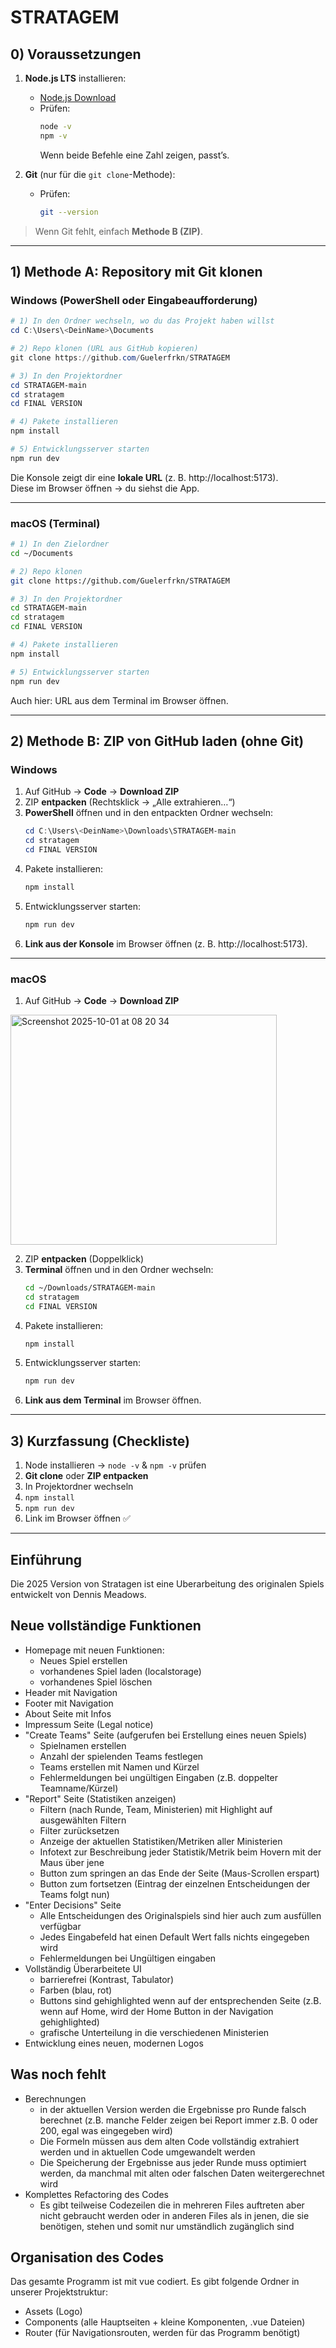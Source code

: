 # STRATAGEM

## 0) Voraussetzungen

1. **Node.js LTS** installieren:  
   - [Node.js Download](https://nodejs.org)  
   - Prüfen:
     ```bash
     node -v
     npm -v
     ```
     Wenn beide Befehle eine Zahl zeigen, passt’s.

2. **Git** (nur für die `git clone`-Methode):  
   - Prüfen:
     ```bash
     git --version
     ```

> Wenn Git fehlt, einfach **Methode B (ZIP)**.

---

## 1) Methode A: Repository mit Git klonen

### Windows (PowerShell oder Eingabeaufforderung)

```powershell
# 1) In den Ordner wechseln, wo du das Projekt haben willst
cd C:\Users\<DeinName>\Documents

# 2) Repo klonen (URL aus GitHub kopieren)
git clone https://github.com/Guelerfrkn/STRATAGEM

# 3) In den Projektordner
cd STRATAGEM-main
cd stratagem
cd FINAL VERSION

# 4) Pakete installieren
npm install

# 5) Entwicklungsserver starten
npm run dev
```

Die Konsole zeigt dir eine **lokale URL** (z. B. http://localhost:5173).  
Diese im Browser öffnen → du siehst die App.

---

### macOS (Terminal)

```bash
# 1) In den Zielordner
cd ~/Documents

# 2) Repo klonen
git clone https://github.com/Guelerfrkn/STRATAGEM

# 3) In den Projektordner
cd STRATAGEM-main
cd stratagem
cd FINAL VERSION

# 4) Pakete installieren
npm install

# 5) Entwicklungsserver starten
npm run dev
```

Auch hier: URL aus dem Terminal im Browser öffnen.

---

## 2) Methode B: ZIP von GitHub laden (ohne Git)

### Windows

1. Auf GitHub → **Code** → **Download ZIP**  
2. ZIP **entpacken** (Rechtsklick → „Alle extrahieren…“)  
3. **PowerShell** öffnen und in den entpackten Ordner wechseln:
   ```powershell
   cd C:\Users\<DeinName>\Downloads\STRATAGEM-main
   cd stratagem
   cd FINAL VERSION
   ```
4. Pakete installieren:
   ```powershell
   npm install
   ```
5. Entwicklungsserver starten:
   ```powershell
   npm run dev
   ```
6. **Link aus der Konsole** im Browser öffnen (z. B. http://localhost:5173).

---

### macOS

1. Auf GitHub → **Code** → **Download ZIP**  

<img width="426" height="368" alt="Screenshot 2025-10-01 at 08 20 34" src="https://github.com/user-attachments/assets/6f0b7ad9-9439-4e9f-af5e-6f2df965ea63" />

2. ZIP **entpacken** (Doppelklick)  
3. **Terminal** öffnen und in den Ordner wechseln:
   ```bash
   cd ~/Downloads/STRATAGEM-main
   cd stratagem
   cd FINAL VERSION
   ```
4. Pakete installieren:
   ```bash
   npm install
   ```
5. Entwicklungsserver starten:
   ```bash
   npm run dev
   ```
6. **Link aus dem Terminal** im Browser öffnen.

---

## 3) Kurzfassung (Checkliste)

1. Node installieren → `node -v` & `npm -v` prüfen  
2. **Git clone** oder **ZIP entpacken**  
3. In Projektordner wechseln  
4. `npm install`  
5. `npm run dev`  
6. Link im Browser öffnen ✅

---

## Einführung
Die 2025 Version von Stratagen ist eine Uberarbeitung des originalen Spiels entwickelt von Dennis Meadows.

## Neue vollständige Funktionen
- Homepage mit neuen Funktionen:
    * Neues Spiel erstellen
    * vorhandenes Spiel laden (localstorage)
    * vorhandenes Spiel löschen
- Header mit Navigation
- Footer mit Navigation
- About Seite mit Infos
- Impressum Seite (Legal notice)
- "Create Teams" Seite (aufgerufen bei Erstellung eines neuen Spiels)
    * Spielnamen erstellen
    * Anzahl der spielenden Teams festlegen
    * Teams erstellen mit Namen und Kürzel
    * Fehlermeldungen bei ungültigen Eingaben (z.B. doppelter Teamname/Kürzel)
- "Report" Seite (Statistiken anzeigen)
    * Filtern (nach Runde, Team, Ministerien) mit Highlight auf ausgewählten Filtern
    * Filter zurücksetzen
    * Anzeige der aktuellen Statistiken/Metriken aller Ministerien
    * Infotext zur Beschreibung jeder Statistik/Metrik beim Hovern mit der Maus über jene
    * Button zum springen an das Ende der Seite (Maus-Scrollen erspart)
    * Button zum fortsetzen (Eintrag der einzelnen Entscheidungen der Teams folgt nun)
- "Enter Decisions" Seite
    * Alle Entscheidungen des Originalspiels sind hier auch zum ausfüllen verfügbar
    * Jedes Eingabefeld hat einen Default Wert falls nichts eingegeben wird
    * Fehlermeldungen bei Ungültigen eingaben
- Vollständig Überarbeitete UI
    * barrierefrei (Kontrast, Tabulator)
    * Farben (blau, rot)
    * Buttons sind gehighlighted wenn auf der entsprechenden Seite (z.B. wenn auf Home, wird der Home Button in der Navigation gehighlighted)
    * grafische Unterteilung in die verschiedenen Ministerien
- Entwicklung eines neuen, modernen Logos

## Was noch fehlt
- Berechnungen
    * in der aktuellen Version werden die Ergebnisse pro Runde falsch berechnet (z.B. manche Felder zeigen bei Report immer z.B. 0 oder 200, egal was eingegeben wird)
    * Die Formeln müssen aus dem alten Code vollständig extrahiert werden und in aktuellen Code umgewandelt werden
    * Die Speicherung der Ergebnisse aus jeder Runde muss optimiert werden, da manchmal mit alten oder falschen Daten weitergerechnet wird
- Komplettes Refactoring des Codes
    * Es gibt teilweise Codezeilen die in mehreren Files auftreten aber nicht gebraucht werden oder in anderen Files als in jenen, die sie benötigen, stehen und somit nur umständlich zugänglich sind

## Organisation des Codes
Das gesamte Programm ist mit vue codiert. Es gibt folgende Ordner in unserer Projektstruktur:
- Assets (Logo)
- Components (alle Hauptseiten + kleine Komponenten, .vue Dateien)
- Router (für Navigationsrouten, werden für das Programm benötigt)
